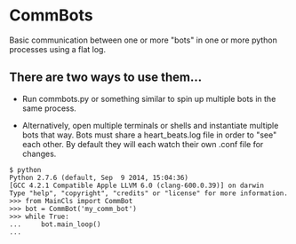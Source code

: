 # CommBots
Basic communication between one or more "bots" in one or more python processes using a flat log. 

## There are two ways to use them...
* Run commbots.py or something similar to spin up multiple bots in the same process.

* Alternatively, open multiple terminals or shells and instantiate multiple bots that way. Bots must share a heart_beats.log file in order to "see" each other. By default they will each watch their own .conf file for changes.
```
$ python
Python 2.7.6 (default, Sep  9 2014, 15:04:36)
[GCC 4.2.1 Compatible Apple LLVM 6.0 (clang-600.0.39)] on darwin
Type "help", "copyright", "credits" or "license" for more information.
>>> from MainCls import CommBot
>>> bot = CommBot('my_comm_bot')
>>> while True:
...     bot.main_loop()
...
```